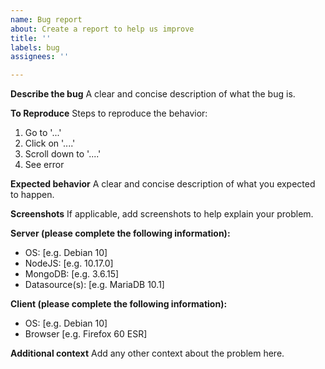 ```yaml
---
name: Bug report
about: Create a report to help us improve
title: ''
labels: bug
assignees: ''

---
```


**Describe the bug**
A clear and concise description of what the bug is.

**To Reproduce**
Steps to reproduce the behavior:
1. Go to '...'
2. Click on '....'
3. Scroll down to '....'
4. See error

**Expected behavior**
A clear and concise description of what you expected to happen.

**Screenshots**
If applicable, add screenshots to help explain your problem.

**Server (please complete the following information):**
 - OS: [e.g. Debian 10]
 - NodeJS: [e.g. 10.17.0]
 - MongoDB: [e.g. 3.6.15]
 - Datasource(s): [e.g. MariaDB 10.1]

**Client (please complete the following information):**
 - OS: [e.g. Debian 10]
 - Browser [e.g. Firefox 60 ESR]

**Additional context**
Add any other context about the problem here.
